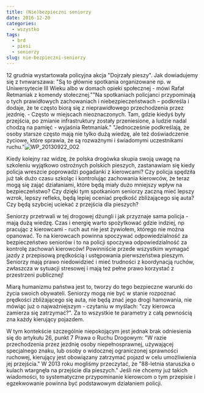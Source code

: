 ```yaml
---
title: (Nie)bezpieczni seniorzy
date: 2016-12-20
categories:
  - wszystko
tags:
  - brd
  - piesi
  - seniorzy
slug: nie-bezpieczni-seniorzy
---
```


12 grudnia wystartowała policyjna akcja "Dojrzały pieszy". Jak dowiadujemy się z tvnwarszawa: "Są to głównie spotkania organizowane np. w Uniwersytecie III Wieku albo w domach opieki społecznej - mówi Rafał Retmaniak z komendy stołecznej.""Na spotkaniach policjanci przypominają o tych prawidłowych zachowaniach i niebezpieczeństwach – podkreśla i dodaje, że te często biorą się z nieprawidłowego przechodzenia przez jezdnię. - Często w miejscach nieoznaczonych. Tam, gdzie kiedyś były przejścia, po zmianie infrastruktury zostały przeniesione, a ludzie nadal chodzą na pamięć - wyjaśnia Retmaniak." "Jednocześnie podkreślają, że osoby starsze często mają nie tylko dużą wiedzę, ale też doświadczenie życiowe, które sprawia, że są rozważnymi i świadomymi uczestnikami ruchu."![WP_20130922_002](https://strefapiesza.files.wordpress.com/2019/03/wp_20130922_002.jpg)

Kiedy kolejny raz widzę, że polska drogówka skupia swoją uwagę na szkoleniu wyjątkowo ostrożnych polskich pieszych, zastanawiam się kiedy policja wreszcie poprowadzi pogadanki z kierowcami? Czy policja spędziła już tak dużo czasu szkoląc i kontrolując zachowania kierowców, że teraz mogą się zająć działaniami, które będą miały dużo mniejszy wpływ na bezpieczeństwo? Czy dzięki tym spotkaniom seniorzy zaczną mieć lepszy wzrok, lepszy refleks, będą lepiej oceniać prędkość zbliżającego się auta? Czy będą szybciej uciekać z przejścia dla pieszych?

Seniorzy przetrwali w tej drogowej dżungli i jak przyznaje sama policja - mają dużą wiedzę. Czas i energię warto spożytkować gdzie indziej, np pracując z kierowcami - ruch aut nie jest żywiołem, którego nie można opanować. To na kierowcach powinna spoczywać odpowiedzialność za bezpieczeństwo seniorów i to na policji spoczywa odpowiedzialność za kontrolę zachowań kierowców! Powinniście przede wszystkim wymagać jazdy z przepisową prędkością i ustępowania pierwszeństwa pieszym. Seniorzy mają prawo niedowidzieć i mieć trudności z koordynacją ruchów, zwłaszcza w sytuacji stresowej i mają też pełne prawo korzystać z przestrzeni publicznej!

Miarą humanizmu państwa jest to, tworzy do tego bezpieczne warunki do życia swoich obywateli. Seniorzy mogą nie być w stanie rozpoznać prędkości zbliżającego się auta, nie będą znać jego drogi hamowania, nie mówiąc już o najważniejszym - czytaniu w myślach: "czy kierowca zamierza się zatrzymać?". Za to wszystkie te parametry z całą pewnością zna każdy kierujący pojazdem.

W tym kontekście szczególnie niepokojącym jest jednak brak odniesienia się do artykułu 26, punkt 7 Prawa o Ruchu Drogowym: "W razie przechodzenia przez jezdnię osoby niepełnosprawnej, używającej specjalnego znaku, lub osoby o widocznej ograniczonej sprawności ruchowej, kierujący jest obowiązany zatrzymać pojazd w celu umożliwienia jej przejścia." W 2013 roku mogliśmy przeczytać, że "88-letnia staruszka o kulach wtargnęła na przejście dla pieszych." Jeśli nie chcemy już takich wiadomości, to systematyczne przypominanie kierowcom o tym przepisie i egzekwowanie powinna być podstawowym działaniem policji.
